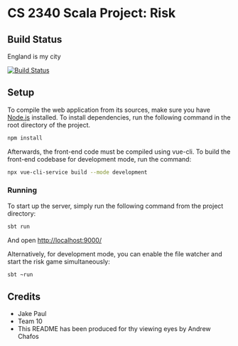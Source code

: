 # CS 2340 Scala Project: Risk

## Build Status

England is my city

[![Build Status](https://api.travis-ci.org/playframework/play-scala-forms-example.svg?branch=2.6.x)](https://www.youtube.com/watch?v=hSlb1ezRqfA)

## Setup

To compile the web application from its sources, make sure you have [Node.js](https://nodejs.org/en/) installed. To install dependencies, run the following command in the root directory of the project.

```bash
npm install
```

Afterwards, the front-end code must be compiled using vue-cli. To build the front-end codebase for development mode, run the command:

```bash
npx vue-cli-service build --mode development
```

### Running

To start up the server, simply run the following command from the project directory:

```bash
sbt run
```

And open [http://localhost:9000/](http://localhost:9000/)

Alternatively, for development mode, you can enable the file watcher and start the risk game simultaneously:

```bash
sbt ~run
```

## Credits

- Jake Paul
- Team 10
- This README has been produced for thy viewing eyes by Andrew Chafos